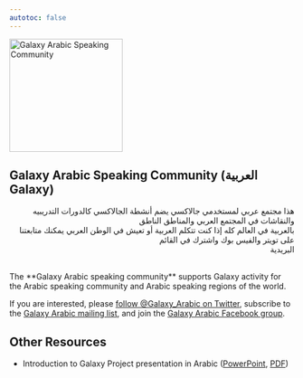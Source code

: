 ```yaml
---
autotoc: false
---
```


<div class='left'><img src="/community/arabic/GalaxyArabic400.png" alt="Galaxy Arabic Speaking Community" width="200" /></div>

## Galaxy Arabic Speaking Community (العربية Galaxy)

<div style="direction: rtl">

 هذا مجتمع عربي لمستخدمي جالاكسي يضم أنشطة الجالاكسي كالدورات التدريبيه والنقاشات في المجتمع العربي والمناطق الناطق<br /> بالعربية في العالم كله إذا كنت تتكلم العربية أو تعيش في الوطن العربي يمكنك متابعتنا على تويتر والفيس بوك واشترك في القائم<br /> البريدية

</div>

<br />
The **Galaxy Arabic speaking community** supports Galaxy activity for the Arabic speaking community and Arabic speaking regions of the world.

If you are interested, please [follow @Galaxy_Arabic on Twitter](http://twitter.com/galaxy_arabic), subscribe to the [Galaxy Arabic mailing list](https://lists.galaxyproject.org/lists/galaxy-arabic.lists.galaxyproject.org/), and join the [Galaxy Arabic Facebook group](http://bit.ly/2ek7fTh).

## Other Resources

* Introduction to Galaxy Project presentation in Arabic ([PowerPoint](https://depot.galaxyproject.org/hub/attachments/documents/presenttions/GalaxyProjectIntroArabic.pptx),
 [PDF](https://depot.galaxyproject.org/hub/attachments/documents/presentations/GalaxyProjectIntroArabic.PDF))
